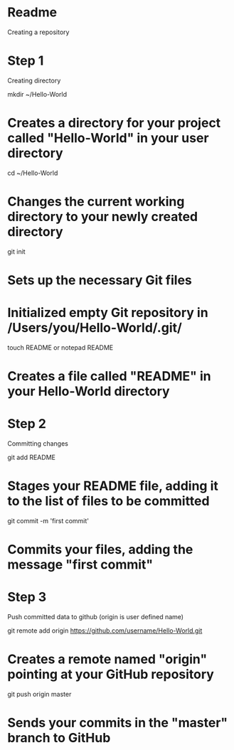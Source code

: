 Readme
======
Creating a repository

Step 1
======
Creating directory

mkdir ~/Hello-World
# Creates a directory for your project called "Hello-World" in your user directory

cd ~/Hello-World
# Changes the current working directory to your newly created directory

git init
# Sets up the necessary Git files
# Initialized empty Git repository in /Users/you/Hello-World/.git/

touch README or notepad README
# Creates a file called "README" in your Hello-World directory


Step 2
======
Committing changes

git add README
# Stages your README file, adding it to the list of files to be committed

git commit -m 'first commit'
# Commits your files, adding the message "first commit"


Step 3
======
Push committed data to github (origin is user defined name)

git remote add origin https://github.com/username/Hello-World.git
# Creates a remote named "origin" pointing at your GitHub repository

git push origin master
# Sends your commits in the "master" branch to GitHub